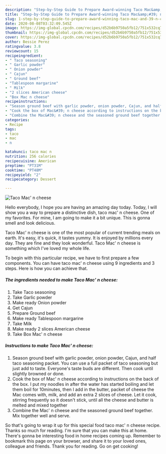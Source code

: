 ```yaml
---
description: "Step-by-Step Guide to Prepare Award-winning Taco Mac&amp;#39; n cheese"
title: "Step-by-Step Guide to Prepare Award-winning Taco Mac&amp;#39; n cheese"
slug: 1-step-by-step-guide-to-prepare-award-winning-taco-mac-and-39-n-cheese
date: 2020-08-08T03:32:09.545Z
image: https://img-global.cpcdn.com/recipes/d52b6b9750a5fb12/751x532cq70/taco-mac-n-cheese-recipe-main-photo.jpg
thumbnail: https://img-global.cpcdn.com/recipes/d52b6b9750a5fb12/751x532cq70/taco-mac-n-cheese-recipe-main-photo.jpg
cover: https://img-global.cpcdn.com/recipes/d52b6b9750a5fb12/751x532cq70/taco-mac-n-cheese-recipe-main-photo.jpg
author: Bessie Perez
ratingvalue: 3.8
reviewcount: 15
recipeingredient:
- " Taco seasoning"
- " Garlic powder"
- " Onion powder"
- " Cajun"
- " Ground beef"
- "Tablespoon margarine"
- " Milk"
- "2 slices American cheese"
- "Box Mac n cheese"
recipeinstructions:
- "Season ground beef with garlic powder, onion powder, Cajun, and half taco seasoning packet. You can use a full packet of taco seasoning but just add to taste. Everyone&#39;s taste buds are different. Then cook until slightly browned or done."
- "Cook the box of Mac&#39; n cheese according to instructions on the back of the box. I put my noodles in after the water has started boiling and let them boil for 10minutes, then I add in the butter, packet of cheese the Mac comes with, milk, and add an extra 2 slices of cheese. Let it cook, stirring frequently so it doesn&#39;t stick, until all the cheese and butter is melted and mixed together"
- "Combine the Mac&#39; n cheese and the seasoned ground beef together. Mix together well and serve."
categories:
- Recipe
tags:
- taco
- mac
- n

katakunci: taco mac n 
nutrition: 256 calories
recipecuisine: American
preptime: "PT31M"
cooktime: "PT48M"
recipeyield: "2"
recipecategory: Dessert

---
```



![Taco Mac&#39; n cheese](https://img-global.cpcdn.com/recipes/d52b6b9750a5fb12/751x532cq70/taco-mac-n-cheese-recipe-main-photo.jpg)

Hello everybody, I hope you are having an amazing day today. Today, I will show you a way to prepare a distinctive dish, taco mac&#39; n cheese. One of my favorites. For mine, I am going to make it a bit unique. This is gonna smell and look delicious.



Taco Mac&#39; n cheese is one of the most popular of current trending meals on earth. It's easy, it's quick, it tastes yummy. It is enjoyed by millions every day. They are fine and they look wonderful. Taco Mac&#39; n cheese is something which I've loved my whole life.


To begin with this particular recipe, we have to first prepare a few components. You can have taco mac&#39; n cheese using 9 ingredients and 3 steps. Here is how you can achieve that.

<!--inarticleads1-->

##### The ingredients needed to make Taco Mac&#39; n cheese:

1. Take  Taco seasoning
1. Take  Garlic powder
1. Make ready  Onion powder
1. Get  Cajun
1. Prepare  Ground beef
1. Make ready Tablespoon margarine
1. Take  Milk
1. Make ready 2 slices American cheese
1. Take Box Mac&#39; n cheese




<!--inarticleads2-->

##### Instructions to make Taco Mac&#39; n cheese:

1. Season ground beef with garlic powder, onion powder, Cajun, and half taco seasoning packet. You can use a full packet of taco seasoning but just add to taste. Everyone&#39;s taste buds are different. Then cook until slightly browned or done.
1. Cook the box of Mac&#39; n cheese according to instructions on the back of the box. I put my noodles in after the water has started boiling and let them boil for 10minutes, then I add in the butter, packet of cheese the Mac comes with, milk, and add an extra 2 slices of cheese. Let it cook, stirring frequently so it doesn&#39;t stick, until all the cheese and butter is melted and mixed together
1. Combine the Mac&#39; n cheese and the seasoned ground beef together. Mix together well and serve.




So that's going to wrap it up for this special food taco mac&#39; n cheese recipe. Thanks so much for reading. I'm sure that you can make this at home. There's gonna be interesting food in home recipes coming up. Remember to bookmark this page on your browser, and share it to your loved ones, colleague and friends. Thank you for reading. Go on get cooking!
